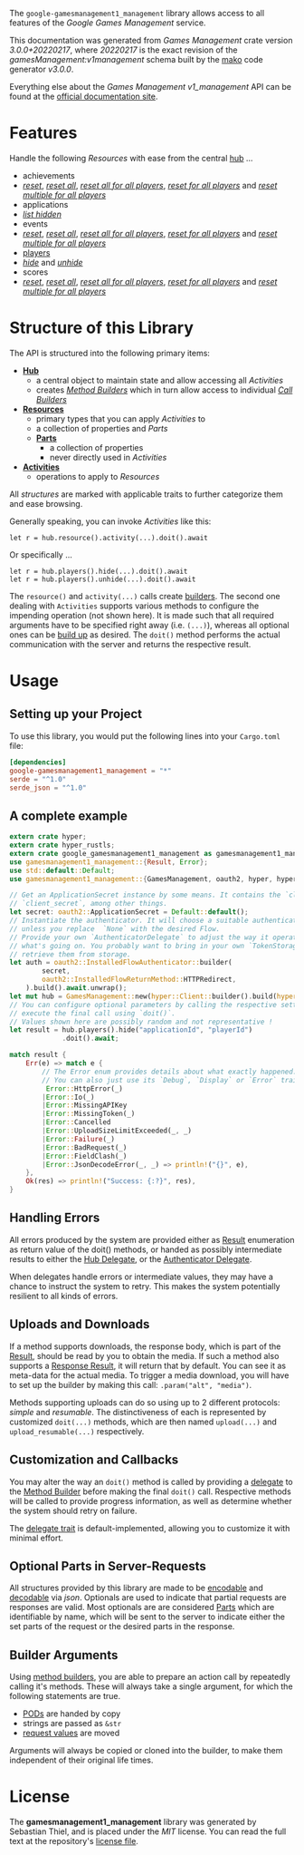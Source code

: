 <!---
DO NOT EDIT !
This file was generated automatically from 'src/mako/api/README.md.mako'
DO NOT EDIT !
-->
The `google-gamesmanagement1_management` library allows access to all features of the *Google Games Management* service.

This documentation was generated from *Games Management* crate version *3.0.0+20220217*, where *20220217* is the exact revision of the *gamesManagement:v1management* schema built by the [mako](http://www.makotemplates.org/) code generator *v3.0.0*.

Everything else about the *Games Management* *v1_management* API can be found at the
[official documentation site](https://developers.google.com/games/).
# Features

Handle the following *Resources* with ease from the central [hub](https://docs.rs/google-gamesmanagement1_management/3.0.0+20220217/google_gamesmanagement1_management/GamesManagement) ... 

* achievements
 * [*reset*](https://docs.rs/google-gamesmanagement1_management/3.0.0+20220217/google_gamesmanagement1_management/api::AchievementResetCall), [*reset all*](https://docs.rs/google-gamesmanagement1_management/3.0.0+20220217/google_gamesmanagement1_management/api::AchievementResetAllCall), [*reset all for all players*](https://docs.rs/google-gamesmanagement1_management/3.0.0+20220217/google_gamesmanagement1_management/api::AchievementResetAllForAllPlayerCall), [*reset for all players*](https://docs.rs/google-gamesmanagement1_management/3.0.0+20220217/google_gamesmanagement1_management/api::AchievementResetForAllPlayerCall) and [*reset multiple for all players*](https://docs.rs/google-gamesmanagement1_management/3.0.0+20220217/google_gamesmanagement1_management/api::AchievementResetMultipleForAllPlayerCall)
* applications
 * [*list hidden*](https://docs.rs/google-gamesmanagement1_management/3.0.0+20220217/google_gamesmanagement1_management/api::ApplicationListHiddenCall)
* events
 * [*reset*](https://docs.rs/google-gamesmanagement1_management/3.0.0+20220217/google_gamesmanagement1_management/api::EventResetCall), [*reset all*](https://docs.rs/google-gamesmanagement1_management/3.0.0+20220217/google_gamesmanagement1_management/api::EventResetAllCall), [*reset all for all players*](https://docs.rs/google-gamesmanagement1_management/3.0.0+20220217/google_gamesmanagement1_management/api::EventResetAllForAllPlayerCall), [*reset for all players*](https://docs.rs/google-gamesmanagement1_management/3.0.0+20220217/google_gamesmanagement1_management/api::EventResetForAllPlayerCall) and [*reset multiple for all players*](https://docs.rs/google-gamesmanagement1_management/3.0.0+20220217/google_gamesmanagement1_management/api::EventResetMultipleForAllPlayerCall)
* [players](https://docs.rs/google-gamesmanagement1_management/3.0.0+20220217/google_gamesmanagement1_management/api::Player)
 * [*hide*](https://docs.rs/google-gamesmanagement1_management/3.0.0+20220217/google_gamesmanagement1_management/api::PlayerHideCall) and [*unhide*](https://docs.rs/google-gamesmanagement1_management/3.0.0+20220217/google_gamesmanagement1_management/api::PlayerUnhideCall)
* scores
 * [*reset*](https://docs.rs/google-gamesmanagement1_management/3.0.0+20220217/google_gamesmanagement1_management/api::ScoreResetCall), [*reset all*](https://docs.rs/google-gamesmanagement1_management/3.0.0+20220217/google_gamesmanagement1_management/api::ScoreResetAllCall), [*reset all for all players*](https://docs.rs/google-gamesmanagement1_management/3.0.0+20220217/google_gamesmanagement1_management/api::ScoreResetAllForAllPlayerCall), [*reset for all players*](https://docs.rs/google-gamesmanagement1_management/3.0.0+20220217/google_gamesmanagement1_management/api::ScoreResetForAllPlayerCall) and [*reset multiple for all players*](https://docs.rs/google-gamesmanagement1_management/3.0.0+20220217/google_gamesmanagement1_management/api::ScoreResetMultipleForAllPlayerCall)




# Structure of this Library

The API is structured into the following primary items:

* **[Hub](https://docs.rs/google-gamesmanagement1_management/3.0.0+20220217/google_gamesmanagement1_management/GamesManagement)**
    * a central object to maintain state and allow accessing all *Activities*
    * creates [*Method Builders*](https://docs.rs/google-gamesmanagement1_management/3.0.0+20220217/google_gamesmanagement1_management/client::MethodsBuilder) which in turn
      allow access to individual [*Call Builders*](https://docs.rs/google-gamesmanagement1_management/3.0.0+20220217/google_gamesmanagement1_management/client::CallBuilder)
* **[Resources](https://docs.rs/google-gamesmanagement1_management/3.0.0+20220217/google_gamesmanagement1_management/client::Resource)**
    * primary types that you can apply *Activities* to
    * a collection of properties and *Parts*
    * **[Parts](https://docs.rs/google-gamesmanagement1_management/3.0.0+20220217/google_gamesmanagement1_management/client::Part)**
        * a collection of properties
        * never directly used in *Activities*
* **[Activities](https://docs.rs/google-gamesmanagement1_management/3.0.0+20220217/google_gamesmanagement1_management/client::CallBuilder)**
    * operations to apply to *Resources*

All *structures* are marked with applicable traits to further categorize them and ease browsing.

Generally speaking, you can invoke *Activities* like this:

```Rust,ignore
let r = hub.resource().activity(...).doit().await
```

Or specifically ...

```ignore
let r = hub.players().hide(...).doit().await
let r = hub.players().unhide(...).doit().await
```

The `resource()` and `activity(...)` calls create [builders][builder-pattern]. The second one dealing with `Activities` 
supports various methods to configure the impending operation (not shown here). It is made such that all required arguments have to be 
specified right away (i.e. `(...)`), whereas all optional ones can be [build up][builder-pattern] as desired.
The `doit()` method performs the actual communication with the server and returns the respective result.

# Usage

## Setting up your Project

To use this library, you would put the following lines into your `Cargo.toml` file:

```toml
[dependencies]
google-gamesmanagement1_management = "*"
serde = "^1.0"
serde_json = "^1.0"
```

## A complete example

```Rust
extern crate hyper;
extern crate hyper_rustls;
extern crate google_gamesmanagement1_management as gamesmanagement1_management;
use gamesmanagement1_management::{Result, Error};
use std::default::Default;
use gamesmanagement1_management::{GamesManagement, oauth2, hyper, hyper_rustls};

// Get an ApplicationSecret instance by some means. It contains the `client_id` and 
// `client_secret`, among other things.
let secret: oauth2::ApplicationSecret = Default::default();
// Instantiate the authenticator. It will choose a suitable authentication flow for you, 
// unless you replace  `None` with the desired Flow.
// Provide your own `AuthenticatorDelegate` to adjust the way it operates and get feedback about 
// what's going on. You probably want to bring in your own `TokenStorage` to persist tokens and
// retrieve them from storage.
let auth = oauth2::InstalledFlowAuthenticator::builder(
        secret,
        oauth2::InstalledFlowReturnMethod::HTTPRedirect,
    ).build().await.unwrap();
let mut hub = GamesManagement::new(hyper::Client::builder().build(hyper_rustls::HttpsConnector::with_native_roots()), auth);
// You can configure optional parameters by calling the respective setters at will, and
// execute the final call using `doit()`.
// Values shown here are possibly random and not representative !
let result = hub.players().hide("applicationId", "playerId")
             .doit().await;

match result {
    Err(e) => match e {
        // The Error enum provides details about what exactly happened.
        // You can also just use its `Debug`, `Display` or `Error` traits
         Error::HttpError(_)
        |Error::Io(_)
        |Error::MissingAPIKey
        |Error::MissingToken(_)
        |Error::Cancelled
        |Error::UploadSizeLimitExceeded(_, _)
        |Error::Failure(_)
        |Error::BadRequest(_)
        |Error::FieldClash(_)
        |Error::JsonDecodeError(_, _) => println!("{}", e),
    },
    Ok(res) => println!("Success: {:?}", res),
}

```
## Handling Errors

All errors produced by the system are provided either as [Result](https://docs.rs/google-gamesmanagement1_management/3.0.0+20220217/google_gamesmanagement1_management/client::Result) enumeration as return value of
the doit() methods, or handed as possibly intermediate results to either the 
[Hub Delegate](https://docs.rs/google-gamesmanagement1_management/3.0.0+20220217/google_gamesmanagement1_management/client::Delegate), or the [Authenticator Delegate](https://docs.rs/yup-oauth2/*/yup_oauth2/trait.AuthenticatorDelegate.html).

When delegates handle errors or intermediate values, they may have a chance to instruct the system to retry. This 
makes the system potentially resilient to all kinds of errors.

## Uploads and Downloads
If a method supports downloads, the response body, which is part of the [Result](https://docs.rs/google-gamesmanagement1_management/3.0.0+20220217/google_gamesmanagement1_management/client::Result), should be
read by you to obtain the media.
If such a method also supports a [Response Result](https://docs.rs/google-gamesmanagement1_management/3.0.0+20220217/google_gamesmanagement1_management/client::ResponseResult), it will return that by default.
You can see it as meta-data for the actual media. To trigger a media download, you will have to set up the builder by making
this call: `.param("alt", "media")`.

Methods supporting uploads can do so using up to 2 different protocols: 
*simple* and *resumable*. The distinctiveness of each is represented by customized 
`doit(...)` methods, which are then named `upload(...)` and `upload_resumable(...)` respectively.

## Customization and Callbacks

You may alter the way an `doit()` method is called by providing a [delegate](https://docs.rs/google-gamesmanagement1_management/3.0.0+20220217/google_gamesmanagement1_management/client::Delegate) to the 
[Method Builder](https://docs.rs/google-gamesmanagement1_management/3.0.0+20220217/google_gamesmanagement1_management/client::CallBuilder) before making the final `doit()` call. 
Respective methods will be called to provide progress information, as well as determine whether the system should 
retry on failure.

The [delegate trait](https://docs.rs/google-gamesmanagement1_management/3.0.0+20220217/google_gamesmanagement1_management/client::Delegate) is default-implemented, allowing you to customize it with minimal effort.

## Optional Parts in Server-Requests

All structures provided by this library are made to be [encodable](https://docs.rs/google-gamesmanagement1_management/3.0.0+20220217/google_gamesmanagement1_management/client::RequestValue) and 
[decodable](https://docs.rs/google-gamesmanagement1_management/3.0.0+20220217/google_gamesmanagement1_management/client::ResponseResult) via *json*. Optionals are used to indicate that partial requests are responses 
are valid.
Most optionals are are considered [Parts](https://docs.rs/google-gamesmanagement1_management/3.0.0+20220217/google_gamesmanagement1_management/client::Part) which are identifiable by name, which will be sent to 
the server to indicate either the set parts of the request or the desired parts in the response.

## Builder Arguments

Using [method builders](https://docs.rs/google-gamesmanagement1_management/3.0.0+20220217/google_gamesmanagement1_management/client::CallBuilder), you are able to prepare an action call by repeatedly calling it's methods.
These will always take a single argument, for which the following statements are true.

* [PODs][wiki-pod] are handed by copy
* strings are passed as `&str`
* [request values](https://docs.rs/google-gamesmanagement1_management/3.0.0+20220217/google_gamesmanagement1_management/client::RequestValue) are moved

Arguments will always be copied or cloned into the builder, to make them independent of their original life times.

[wiki-pod]: http://en.wikipedia.org/wiki/Plain_old_data_structure
[builder-pattern]: http://en.wikipedia.org/wiki/Builder_pattern
[google-go-api]: https://github.com/google/google-api-go-client

# License
The **gamesmanagement1_management** library was generated by Sebastian Thiel, and is placed 
under the *MIT* license.
You can read the full text at the repository's [license file][repo-license].

[repo-license]: https://github.com/Byron/google-apis-rsblob/main/LICENSE.md
